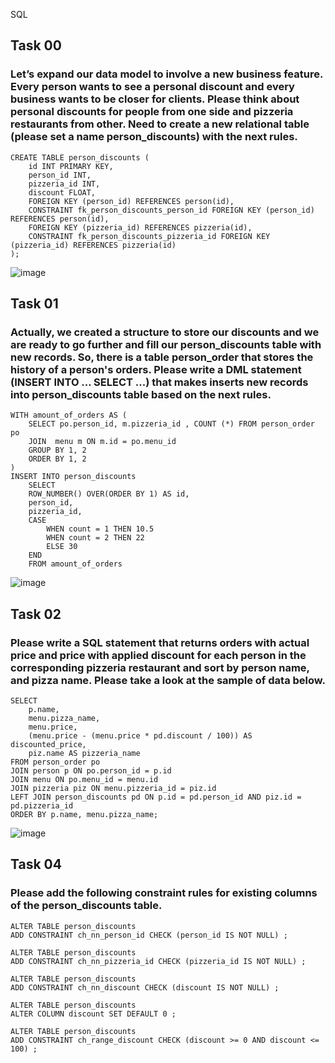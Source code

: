 SQL
## Task 00
### Let’s expand our data model to involve a new business feature. Every person wants to see a personal discount and every business wants to be closer for clients. Please think about personal discounts for people from one side and pizzeria restaurants from other. Need to create a new relational table (please set a name person_discounts) with the next rules.
```
CREATE TABLE person_discounts (
    id INT PRIMARY KEY,
    person_id INT,
    pizzeria_id INT,
    discount FLOAT,
    FOREIGN KEY (person_id) REFERENCES person(id),
    CONSTRAINT fk_person_discounts_person_id FOREIGN KEY (person_id) REFERENCES person(id),
    FOREIGN KEY (pizzeria_id) REFERENCES pizzeria(id),
    CONSTRAINT fk_person_discounts_pizzeria_id FOREIGN KEY (pizzeria_id) REFERENCES pizzeria(id)
);
```
![image](https://github.com/Nefyss/SQL/assets/113514047/cea8bce7-537f-4cf1-a23e-5c0cb4fa778d)

## Task 01
### Actually, we created a structure to store our discounts and we are ready to go further and fill our person_discounts table with new records. So, there is a table person_order that stores the history of a person's orders. Please write a DML statement (INSERT INTO ... SELECT ...) that makes inserts new records into person_discounts table based on the next rules.
```
WITH amount_of_orders AS (
	SELECT po.person_id, m.pizzeria_id , COUNT (*) FROM person_order po
	JOIN  menu m ON m.id = po.menu_id
	GROUP BY 1, 2 
	ORDER BY 1, 2
)
INSERT INTO person_discounts
	SELECT
	ROW_NUMBER() OVER(ORDER BY 1) AS id,
	person_id,
	pizzeria_id,
	CASE
		WHEN count = 1 THEN 10.5
		WHEN count = 2 THEN 22
		ELSE 30
	END
	FROM amount_of_orders
```
![image](https://github.com/Nefyss/SQL/assets/113514047/a5915986-4cfd-49be-b862-c3f0475aa363)

## Task 02 
### Please write a SQL statement that returns orders with actual price and price with applied discount for each person in the corresponding pizzeria restaurant and sort by person name, and pizza name. Please take a look at the sample of data below.
```
SELECT 
    p.name,
    menu.pizza_name,
    menu.price,
    (menu.price - (menu.price * pd.discount / 100)) AS discounted_price,
    piz.name AS pizzeria_name
FROM person_order po
JOIN person p ON po.person_id = p.id
JOIN menu ON po.menu_id = menu.id
JOIN pizzeria piz ON menu.pizzeria_id = piz.id
LEFT JOIN person_discounts pd ON p.id = pd.person_id AND piz.id = pd.pizzeria_id
ORDER BY p.name, menu.pizza_name;
```
![image](https://github.com/Nefyss/SQL/assets/113514047/f4fc3483-931c-436d-8bec-66de0f837682)

## Task 04
### Please add the following constraint rules for existing columns of the person_discounts table.
```
ALTER TABLE person_discounts
ADD CONSTRAINT ch_nn_person_id CHECK (person_id IS NOT NULL) ;

ALTER TABLE person_discounts
ADD CONSTRAINT ch_nn_pizzeria_id CHECK (pizzeria_id IS NOT NULL) ;

ALTER TABLE person_discounts
ADD CONSTRAINT ch_nn_discount CHECK (discount IS NOT NULL) ;

ALTER TABLE person_discounts
ALTER COLUMN discount SET DEFAULT 0 ;

ALTER TABLE person_discounts
ADD CONSTRAINT ch_range_discount CHECK (discount >= 0 AND discount <= 100) ;
```
